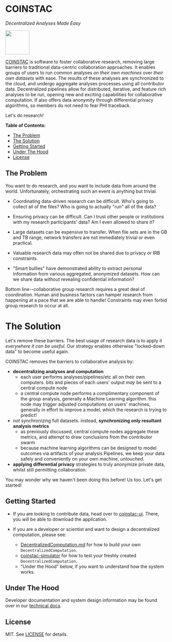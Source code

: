 # COINSTAC
_Decentralized Analyses Made Easy_

<img src="https://github.com/MRN-Code/coinstac-common/blob/master/img/coinstac.png" height="75px" />

[COINSTAC](# "Collaborative Informatics and Neuroimaging Suite Toolkit for Anonymous Computation") is software to foster collaborative research, removing large barriers to traditional data-centric collaboration approaches.  It enables groups of users to run common analyses _on their own machines_ over _their own datasets_ with ease.  The results of these analyses are synchronized to the cloud, and undergo aggregate analyses processes using all contributor data.  Decentralized pipelines allow for distributed, iterative, and feature rich analyses to be run, opening new and exciting capabilities for collaborative computation.  If also offers data anonymity through differential privacy algorithms, so members do not need to fear PHI traceback.

Let's do research!

**Table of Contents:**

* [The Problem](#the-problem)
* [The Solution](#the-solution)
* [Getting Started](#getting-started)
* [Under The Hood](#under-the-hood)
* [License](#license)

## The Problem

You want to do research, and you want to include data from around the world.  Unfortunately, orchestrating such an event is anything but trivial.

- Coordinating data-driven research can be difficult.  Who's going to collect all of the files?  Who is going to actually "run" all of the data?

- Ensuring privacy can be difficult.  Can I trust other people or institutions with my research participants' data?  Am I even allowed to share it?

- Large datasets can be expensive to transfer.  When file sets are in the GB and TB range, network transfers are not immediately trivial or even practical.

- Valuable research data may often not be shared due to privacy or IRB constraints.

- "Smart bullies" have demonstrated ability to extract personal information from various aggregated, anonymized datasets.  How can we share data without revealing confidential information?

Bottom line--collaborative group research requires a great deal of coordination.  Human and business factors can hamper research from happening at a pace that we are able to handle!  Constraints may even forbid group research to occur at all.

# The Solution

Let's remove these barriers.  The best usage of research data is to apply it _everywhere it can be useful_.  Our strategy enables otherwise "locked-down data" to become useful again.

COINSTAC removes the barriers to collaborative analysis by:

- **decentralizing analyses and computation**
  - each user performs analyses/pipelines/etc all on their own computers. bits and pieces of each users' output _may_ be sent to a central compute node
  - a central compute node performs a complimentary component of the group analysis, generally a Machine Learning algorithm.  this node may trigger adjusted computations on users' machines, generally in effort to improve a model, which the research is trying to predict!  
- _not_ synchronizing full datasets. instead, **synchronizing only resultant analysis metrics**
  - as previously discussed, central compute nodes aggregate these metrics, and attempt to draw conclusions from the contributor swarm
  - because machine learning algorithms can be designed to model outcomes via artifacts of your analysis Pipelines, we keep your data safely and conveniently on your own machine, _untouched_.
- **applying differential privacy** strategies to truly anonymize private data, whilst still permitting collaboration.

You may wonder why we haven't been doing this before!  Us too.  Let's get started!

## Getting Started

- If you are looking to contribute data, head over to [coinstac-ui](https://github.com/MRN-Code/coinstac-ui).  There, you will be able to download the application.

- If you are a developer or scientist and want to design a decentralized computation, please see:
  - [DecentralizedComputation.md](DecentralizedComputation.md) for how to build your own `DecentralizedComputation`.
  - [coinstac-simulator](https://github.com/MRN-Code/coinstac-simulator) for how to test your freshly created `DecentralizedComputation`.
  - "Under the Hood" below, if you want to understand how the system works.


## Under The Hood

Developer documentation and system design information may be found over in our [technical docs](./TECHNICAL.md).

## License

MIT. See [LICENSE](./LICENSE) for details.
